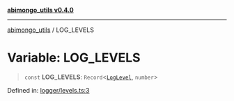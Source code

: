 [**abimongo_utils v0.4.0**](../README.md)

***

[abimongo_utils](../README.md) / LOG\_LEVELS

# Variable: LOG\_LEVELS

> `const` **LOG\_LEVELS**: `Record`\<[`LogLevel`](../type-aliases/LogLevel.md), `number`\>

Defined in: [logger/levels.ts:3](https://github.com/NodEm9/abimongo_utils/blob/a65cd6462ac155e030ff8f62ef498bb805490cbf/src/logger/levels.ts#L3)

